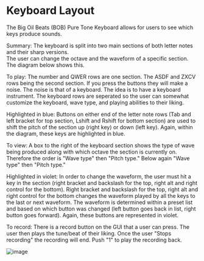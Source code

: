# Keyboard Layout
The Big Oil Beats (BOB) Pure Tone Keyboard allows for users to see which keys produce sounds.

Summary: The keyboard is split into two main sections of both letter notes and their sharp versions.  
The user can change the octave and the waveform of a specific section.  The diagram below shows this.

To play: The number and QWER rows are one section. The ASDF and ZXCV rows being the second section. If you press the buttons they will make a noise. The noise is that of a keyboard. The idea is to have a keyboard instrument. The keyboard rows are seperated so the user can somewhat customize the keyboard, wave type, and playing abilities to their liking. 

Highlighted in blue: Buttons on either end of the letter note rows (Tab and left bracket for top section, Lshift 
and Rshift for bottom section) are used to shift the pitch of the section up (right key) or down (left key). 
Again, within the diagram, these keys are highlighted in blue.

To view: A box to the right of the keyboard section shows the type of wave being produced along with which octave the section is currently on. Therefore the order is "Wave type" then "Pitch type." Below again "Wave type" then "Pitch type."

Highlighted in violet: In order to change the waveform, the user must hit a key in the section (right bracket and backslash for the top, right alt and right control for the bottom). Right bracket and backslash for the top, right alt and right control for the bottom changes the waveform played by all the keys to the last or next waveform. The waveform is determined within a preset list and based on which button was changed (left button goes back in list, right button goes forward). Again, these buttons are represented in violet. 

To record: There is a record button on the GUI that a user can press. The user then plays the tune/beat of their liking. Once the user "Stops recording" the recording will end. Push "1" to play the recording back.

![image](https://github.com/JGPerks/Pure-Tone/assets/158597448/4f6cbf17-77fc-4fa8-ae9a-463ef3f7bfa0)
